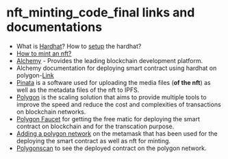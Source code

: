 # nft_minting_code_final links and documentations
* What is [Hardhat](https://hardhat.org/)? How to [setup](https://hardhat.org/getting-started/) the hardhat?
* [How to mint an nft?](https://docs.palm.io/HowTo/Mint-NFT-using-Hardhat/)
* [Alchemy](https://www.alchemy.com/) - Provides the leading blockchain development platform. 
* Alchemy documentation for deploying smart contract using hardhat on polygon-[Link](https://docs.alchemy.com/alchemy/tutorials/how-to-code-and-deploy-a-polygon-smart-contract)
* [Pinata](https://app.pinata.cloud/) is a software used for uploading the media files (<strong>of the nft</strong>) as well as the metadata files of the nft to IPFS.
* [Polygon](https://polygon.technology/) is the scaling solution that aims to provide multiple tools to improve the speed and reduce the cost and complexities of transactions on blockchain networks.
* [Polygon Faucet](https://faucet.polygon.technology/) for getting the free matic for deploying the smart contract on blockchain and for the transcation purpose.
* [Adding a polygon network](https://docs.polygon.technology/docs/develop/metamask/config-polygon-on-metamask/) on the metamask that has been used for the deploying the smart contract as well as nft for minting.
* [Polygonscan](https://mumbai.polygonscan.com/) to see the deployed contract on the polygon network.
